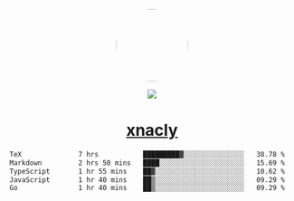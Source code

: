 <p align="center">
  <img style="border-radius: 100px" width="128" height="128" src="https://avatars.githubusercontent.com/u/47723417?v=4"/>
</p>
<p align="center">
  <img src="https://komarev.com/ghpvc/?username=xnacly&&style=flat-square"/>
</p>

<h1 align="center"><a href="https://xnacly.me"> xnacly</a> </h1>

<!--START_SECTION:waka-->

```txt
TeX              7 hrs           █████████▓░░░░░░░░░░░░░░░   38.78 %
Markdown         2 hrs 50 mins   ████░░░░░░░░░░░░░░░░░░░░░   15.69 %
TypeScript       1 hr 55 mins    ██▓░░░░░░░░░░░░░░░░░░░░░░   10.62 %
JavaScript       1 hr 40 mins    ██▒░░░░░░░░░░░░░░░░░░░░░░   09.29 %
Go               1 hr 40 mins    ██▒░░░░░░░░░░░░░░░░░░░░░░   09.29 %
```

<!--END_SECTION:waka-->
